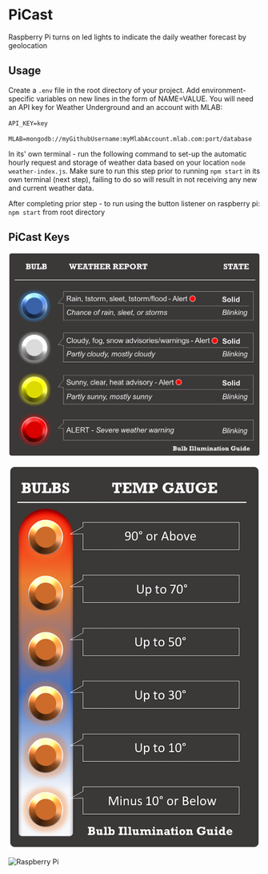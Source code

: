 # PiCast
Raspberry Pi turns on led lights to indicate the daily weather forecast by geolocation

## Usage
Create a `.env` file in the root directory of your project. Add environment-specific variables on new lines in the form of NAME=VALUE. You will need an API key for Weather Underground and an account with MLAB:

`API_KEY=key`

`MLAB=mongodb://myGithubUsername:myMlabAccount.mlab.com:port/database`

In its' own terminal - run the following command to set-up the automatic hourly request and storage of weather data based on your location `node weather-index.js`. Make sure to run this step prior to running `npm start` in its own terminal (next step), failing to do so will result in not receiving any new and current weather data.

After completing prior step - to run using the button listener on raspberry pi:
  `npm start` from root directory

 ## PiCast Keys

 ![Forecast key](graphics-README/PI_FORECAST.png?raw=true)

 ![Temperature key](graphics-README/PI_TEMP.png?raw=true)

 ![Raspberry Pi](graphics-README/GGPercyMacmillanIII.jpg?raw=true)

